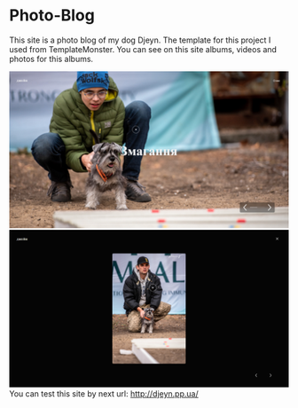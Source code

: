 # Photo-Blog

This site is a photo blog of my dog Djeyn. The template for this project I used from TemplateMonster. You can see on this site albums, videos and photos for this albums.

![Album](https://raw.githubusercontent.com/Taras265/PhotoBlog/main/img/1.png)
![Photo](https://raw.githubusercontent.com/Taras265/PhotoBlog/main/img/2.png)
You can test this site by next url: http://djeyn.pp.ua/
